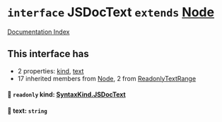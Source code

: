 # `interface` JSDocText `extends` [Node](../interface.Node/README.md)

[Documentation Index](../README.md)

## This interface has

- 2 properties:
[kind](#-readonly-kind-syntaxkindjsdoctext),
[text](#-text-string)
- 17 inherited members from [Node](../interface.Node/README.md), 2 from [ReadonlyTextRange](../interface.ReadonlyTextRange/README.md)


#### 📄 `readonly` kind: [SyntaxKind.JSDocText](../enum.SyntaxKind/README.md#jsdoctext--321)



#### 📄 text: `string`



